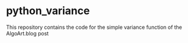 # python_variance

This repository contains the code for the simple variance function of the AlgoArt.blog post
